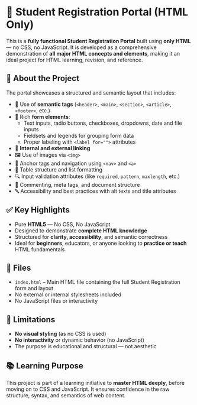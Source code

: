 # 📝 Student Registration Portal (HTML Only)

This is a **fully functional Student Registration Portal** built using **only HTML** — no CSS, no JavaScript. It is developed as a comprehensive demonstration of **all major HTML concepts and elements**, making it an ideal project for HTML learning, revision, and reference.

## 📌 About the Project

The portal showcases a structured and semantic layout that includes:

- 🧱 Use of **semantic tags** (`<header>`, `<main>`, `<section>`, `<article>`, `<footer>`, etc.)
- 📝 Rich **form elements**:
  - Text inputs, radio buttons, checkboxes, dropdowns, date and file inputs
  - Fieldsets and legends for grouping form data
  - Proper labeling with `<label for="">` attributes
- 🔗 **Internal and external linking**
- 🖼️ Use of images via `<img>`
- 🎯 Anchor tags and navigation using `<nav>` and `<a>`
- 🧭 Table structure and list formatting
- 🔍 Input validation attributes (like `required`, `pattern`, `maxlength`, etc.)
- 💬 Commenting, meta tags, and document structure
- 🔤 Accessibility and best practices with alt texts and title attributes

## ✅ Key Highlights

- Pure **HTML5** — No CSS, No JavaScript
- Designed to demonstrate **complete HTML knowledge**
- Structured for **clarity, accessibility**, and semantic correctness
- Ideal for **beginners**, educators, or anyone looking to **practice or teach** HTML fundamentals

## 📂 Files

- `index.html` – Main HTML file containing the full Student Registration form and layout
- No external or internal stylesheets included
- No JavaScript files or interactivity

## 🚫 Limitations

- **No visual styling** (as no CSS is used)
- **No interactivity** or dynamic behavior (no JavaScript)
- The purpose is educational and structural — not aesthetic

## 📚 Learning Purpose

This project is part of a learning initiative to **master HTML deeply**, before moving on to CSS and JavaScript. It ensures confidence in the raw structure, syntax, and semantics of web content.
